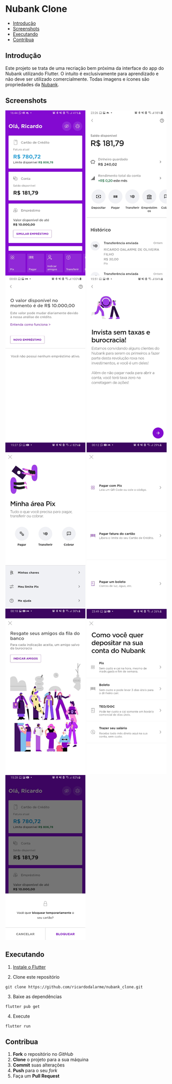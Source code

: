 # Nubank Clone

* [Introdução](#introdução)
* [Screenshots](#screenshots)
* [Executando](#executando)
* [Contribua](#contribua)

## Introdução

Este projeto se trata de uma recriação bem próxima da interface do app do Nubank utilizando Flutter. O intuito é exclusivamente para aprendizado e não deve ser utilizado comercialmente. Todas imagens e ícones são propriedades da [Nubank](https://github.com/nubank).

## Screenshots

<p float="left">
  <img src="/screenshots/home.jpg" width="250" />
  <img src="/screenshots/account.jpg" width="250" /> 
  <img src="/screenshots/loan.jpg" width="250" /> 
  <img src="/screenshots/easyinvest.jpg" width="250" /> 
  <img src="/screenshots/pix.jpg" width="250" /> 
  <img src="/screenshots/payment.jpg" width="250" />
  <img src="/screenshots/refer.jpg" width="250" />
  <img src="/screenshots/deposit.jpg" width="250" /> 
  <img src="/screenshots/block.jpg" width="250" />
</p>

## Executando

1. [Instale o Flutter](https://flutter.dev/docs/get-started/install)

2. Clone este repositório

```
git clone https://github.com/ricardodalarme/nubank_clone.git
```

3. Baixe as dependências

```
flutter pub get
```

4. Execute

```
flutter run
```

## Contribua

1. **Fork** o repositório no *GitHub*
2. **Clone** o projeto para a sua máquina
3. **Commit** suas alterações 
4. **Push** para o seu *fork*
5. Faça um **Pull Request**
